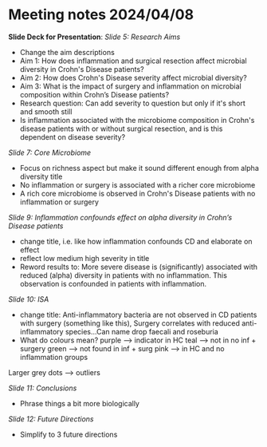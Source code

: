 
# Meeting notes 2024/04/08

**Slide Deck for Presentation**: 
*Slide 5: Research Aims*
- Change the aim descriptions
- Aim 1: How does inflammation and surgical resection affect microbial diversity in Crohn's Disease patients?
- Aim 2: How does Crohn's Disease severity affect microbial diversity?
- Aim 3: What is the impact of surgery and inflammation on microbial composition within Crohn’s Disease patients?
- Research question: Can add severity to question but only if it's short and smooth still
- Is inflammation associated with the microbiome composition in Crohn's disease patients with or without surgical resection, and is this dependent on disease severity?

*Slide 7: Core Microbiome*
- Focus on richness aspect but make it sound different enough from alpha diversity title
- No inflammation or surgery is associated with a richer core microbiome
- A rich core microbiome is observed in Crohn's Disease patients with no inflammation or surgery

*Slide 9: Inflammation confounds effect on alpha diversity in Crohn’s Disease patients*
- change title, i.e. like how inflammation confounds CD and elaborate on effect
- reflect low medium high severity in title
- Reword results to: More severe disease is (significantly) associated with reduced (alpha) diversity in patients with no inflammation. This observation is confounded in patients with inflammation.

*Slide 10: ISA*
- change title: Anti-inflammatory bacteria are not observed in CD patients with surgery (something like this), Surgery correlates with reduced anti-inflammatory species...Can name drop faecali and roseburia
- What do colours mean?
purple --> indicator in HC
teal --> not in no inf + surgery
green --> not found in inf + surg
pink --> in HC and no inflammation groups

Larger grey dots --> outliers

*Slide 11: Conclusions*
- Phrase things a bit more biologically

*Slide 12: Future Directions*
- Simplify to 3 future directions 
